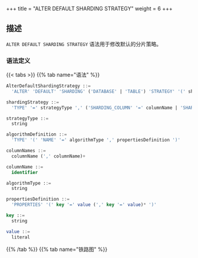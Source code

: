 +++
title = "ALTER DEFAULT SHARDING STRATEGY"
weight = 6
+++

## 描述

`ALTER DEFAULT SHARDING STRATEGY` 语法用于修改默认的分片策略。

### 语法定义

{{< tabs >}}
{{% tab name="语法" %}}
```sql
AlterDefaultShardingStrategy ::=
  'ALTER' 'DEFAULT' 'SHARDING' ('DATABASE' | 'TABLE') 'STRATEGY' '(' shardingStrategy ')'

shardingStrategy ::=
  'TYPE' '=' strategyType ',' ('SHARDING_COLUMN' '=' columnName | 'SHARDING_COLUMNS' '=' columnNames) ',' 'SHARDING_ALGORITHM' '=' algorithmDefinition

strategyType ::=
  string

algorithmDefinition ::=
  'TYPE' '(' 'NAME' '=' algorithmType ',' propertiesDefinition ')'  

columnNames ::=
  columnName (',' columnName)+

columnName ::=
  identifier

algorithmType ::=
  string

propertiesDefinition ::=
  'PROPERTIES' '(' key '=' value (',' key '=' value)* ')'

key ::=
  string

value ::=
  literal
```
{{% /tab %}}
{{% tab name="铁路图" %}}
<iframe frameborder="0" name="diagram" id="diagram" width="100%" height="100%"></iframe>
{{% /tab %}}
{{< /tabs >}}

### 补充说明

- 当使用复合分片算法时，需要通过 `SHARDING_COLUMNS` 指定多个分片键；
- `algorithmType` 为分片算法类型，详细的分片算法类型信息请参考[分片算法](/cn/user-manual/common-config/builtin-algorithm/sharding/)。

### 示例

- 修改默认分表策略

```sql
ALTER DEFAULT SHARDING TABLE STRATEGY (
    TYPE="standard", SHARDING_COLUMN=user_id, SHARDING_ALGORITHM(TYPE(NAME=inline, PROPERTIES("algorithm-expression"="t_order_${user_id % 2}")))
);
```

### 保留字

`ALTER`、`DEFAULT`、`SHARDING`、`DATABASE`、`TABLE`、`STRATEGY`、`TYPE`、`SHARDING_COLUMN`、`SHARDING_COLUMNS`、`SHARDING_ALGORITHM`、`NAME`、`PROPERTIES`

### 相关链接

- [保留字](/cn/user-manual/shardingsphere-proxy/distsql/syntax/reserved-word/)
